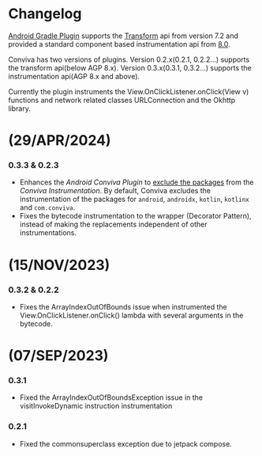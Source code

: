 # Changelog

[Android Gradle Plugin](https://developer.android.com/build/releases/gradle-plugin) supports the [Transform](https://developer.android.com/reference/tools/gradle-api/7.2/com/android/build/api/transform/Transform) api from version 7.2 and provided a standard component based instrumentation api from [8.0](https://developer.android.com/build/releases/gradle-plugin-api-updates).  

Conviva has two versions of plugins. Version 0.2.x(0.2.1, 0.2.2...) supports the transform api(below AGP 8.x). Version 0.3.x(0.3.1, 0.3.2...) supports the instrumentation api(AGP 8.x and above).

Currently the plugin instruments the View.OnClickListener.onClick(View v) functions and network related classes URLConnection and the Okhttp library.

# (29/APR/2024)
### 0.3.3 & 0.2.3
* Enhances the *Android Conviva Plugin* to [exclude the packages](https://github.com/Conviva/conviva-android-plugin?tab=readme-ov-file#to-exclude-the-instrumentation-of-any-specific-package) from the *Conviva Instrumentation*. By default, Conviva excludes the instrumentation of the packages for `android`, `androidx`, `kotlin`, `kotlinx` and `com.conviva`.
* Fixes the bytecode instrumentation to the wrapper (Decorator Pattern), instead of making the replacements independent of other instrumentations.


# (15/NOV/2023)
### 0.3.2 & 0.2.2
* Fixes the ArrayIndexOutOfBounds issue when instrumented the View.OnClickListener.onClick() lambda with several arguments in the bytecode.


# (07/SEP/2023)
### 0.3.1
* Fixed the ArrayIndexOutOfBoundsException issue in the visitInvokeDynamic instruction instrumentation

### 0.2.1
* Fixed the commonsuperclass exception due to jetpack compose.


